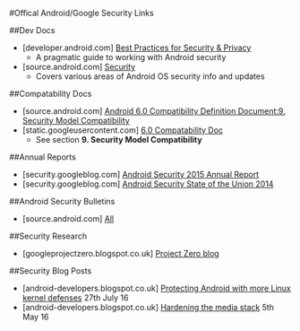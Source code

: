 #Offical Android/Google Security Links

##Dev Docs

- [developer.android.com] [Best Practices for Security & Privacy](http://developer.android.com/training/best-security.html)
  - A pragmatic guide to working with Android security
- [source.android.com] [Security](https://source.android.com/security/index.html)
  - Covers various areas of Android OS security info and updates

##Compatability Docs

- [source.android.com] [Android 6.0 Compatibility Definition Document:9. Security Model Compatibility](https://source.android.com/compatibility/android-cdd.html#9_security_model_compatibility)
- [static.googleusercontent.com] [6.0 Compatability Doc](http://static.googleusercontent.com/media/source.android.com/en//compatibility/android-cdd.pdf)
  - See section **9. Security Model Compatibility**

##Annual Reports

- [security.googleblog.com] [Android Security 2015 Annual Report](https://security.googleblog.com/2016/04/android-security-2015-annual-report.html)
- [security.googleblog.com] [Android Security State of the Union 2014](https://security.googleblog.com/2015/04/android-security-state-of-union-2014.html)

##Android Security Bulletins
- [source.android.com] [All](https://source.android.com/security/bulletin/index.html)

##Security Research

- [googleprojectzero.blogspot.co.uk] [Project Zero blog](http://googleprojectzero.blogspot.co.uk/)

##Security Blog Posts

- [android-developers.blogspot.co.uk] [Protecting Android with more Linux kernel defenses](https://android-developers.blogspot.co.uk/2016/07/protecting-android-with-more-linux.html) 27th July 16
- [android-developers.blogspot.co.uk] [Hardening the media stack](http://android-developers.blogspot.co.uk/2016/05/hardening-media-stack.html) 5th May 16
